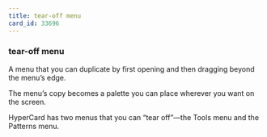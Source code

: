 ```yaml
---
title: tear-off menu
card_id: 33696
---
```


### tear-off menu

A menu that you can duplicate by first opening and then dragging  beyond the menu’s edge. 

The menu’s copy becomes a palette you can place wherever you want  on the screen.

HyperCard has two menus that you can “tear off”—the Tools menu and the Patterns menu.
